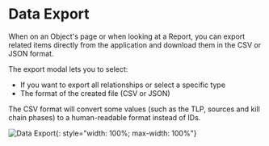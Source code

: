 # Data Export

When on an Object's page or when looking at a Report, you can export related items directly from the application and download them in the CSV or JSON format.

The export modal lets you to select:

* If you want to export all relationships or select a specific type
* The format of the created file (CSV or JSON)

The CSV format will convert some values (such as the TLP, sources and kill chain phases) to a human-readable format instead of IDs.

![Data Export](../assets/intelligence_center/data_export.gif){: style="width: 100%; max-width: 100%"}
